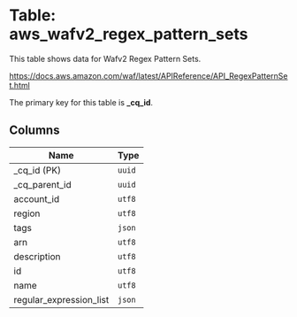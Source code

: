 # Table: aws_wafv2_regex_pattern_sets

This table shows data for Wafv2 Regex Pattern Sets.

https://docs.aws.amazon.com/waf/latest/APIReference/API_RegexPatternSet.html

The primary key for this table is **_cq_id**.

## Columns

| Name          | Type          |
| ------------- | ------------- |
|_cq_id (PK)|`uuid`|
|_cq_parent_id|`uuid`|
|account_id|`utf8`|
|region|`utf8`|
|tags|`json`|
|arn|`utf8`|
|description|`utf8`|
|id|`utf8`|
|name|`utf8`|
|regular_expression_list|`json`|